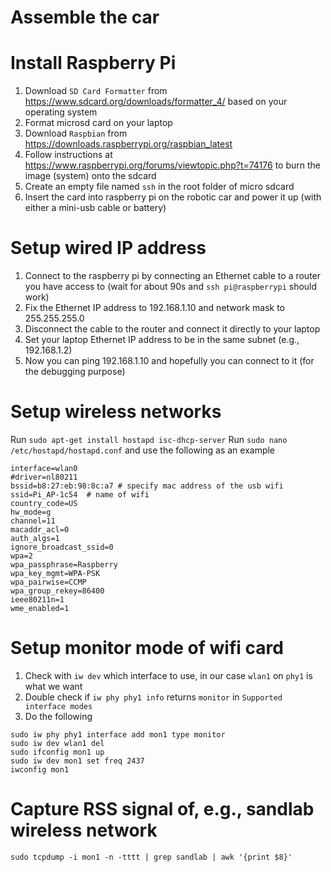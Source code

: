 # Assemble the car

# Install Raspberry Pi
1. Download `SD Card Formatter` from https://www.sdcard.org/downloads/formatter_4/ based on your operating system
2. Format microsd card on your laptop
3. Download `Raspbian` from https://downloads.raspberrypi.org/raspbian_latest
4. Follow instructions at https://www.raspberrypi.org/forums/viewtopic.php?t=74176 to burn the image (system) onto the sdcard
5. Create an empty file named `ssh` in the root folder of micro sdcard
6. Insert the card into raspberry pi on the robotic car and power it up (with either a mini-usb cable or battery)

# Setup wired IP address
1. Connect to the raspberry pi by connecting an Ethernet cable to a router you have access to (wait for about 90s and `ssh pi@raspberrypi` should work)
2. Fix the Ethernet IP address to 192.168.1.10 and network mask to 255.255.255.0
3. Disconnect the cable to the router and connect it directly to your laptop
4. Set your laptop Ethernet IP address to be in the same subnet (e.g., 192.168.1.2)
5. Now you can ping 192.168.1.10 and hopefully you can connect to it (for the debugging purpose)

# Setup wireless networks
Run `sudo apt-get install hostapd isc-dhcp-server`
Run `sudo nano /etc/hostapd/hostapd.conf` and use the following as an example
```
interface=wlan0
#driver=nl80211
bssid=b8:27:eb:98:8c:a7 # specify mac address of the usb wifi
ssid=Pi_AP-1c54  # name of wifi
country_code=US
hw_mode=g
channel=11
macaddr_acl=0
auth_algs=1
ignore_broadcast_ssid=0
wpa=2
wpa_passphrase=Raspberry
wpa_key_mgmt=WPA-PSK
wpa_pairwise=CCMP
wpa_group_rekey=86400
ieee80211n=1
wme_enabled=1
```

# Setup monitor mode of wifi card
1. Check with `iw dev` which interface to use, in our case `wlan1` on `phy1` is what we want
2. Double check if `iw phy phy1 info` returns `monitor` in `Supported interface modes`
3. Do the following
```
sudo iw phy phy1 interface add mon1 type monitor
sudo iw dev wlan1 del
sudo ifconfig mon1 up
sudo iw dev mon1 set freq 2437
iwconfig mon1
```

# Capture RSS signal of, e.g., sandlab wireless network
```sudo tcpdump -i mon1 -n -tttt | grep sandlab | awk '{print $8}'```
